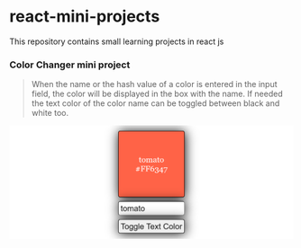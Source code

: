 # react-mini-projects

This repository contains small learning projects in react js

### Color Changer mini project

> When the name or the hash value of a color is entered in the input field, the color will be displayed in the box with the name. If needed the text color of the color name can be toggled between black and white too.

![color-changer](https://github.com/chathuRashmini/react-mini-projects/blob/main/color-changer/3_finalLook_textColorChanged.png?raw=true)
